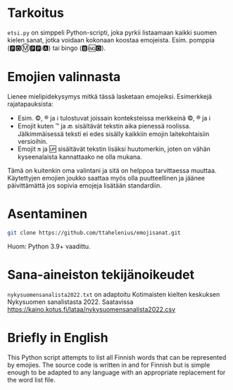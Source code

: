 # **Tarkoitus**

```etsi.py``` on simppeli Python-scripti, joka pyrkii listaamaan kaikki suomen kielen sanat, jotka voidaan kokonaan koostaa emojeista. Esim. pomppia (🅿️🅾️Ⓜ️🅿️🅿️ℹ️🅰️) tai bingo (🅱️ℹ️🆖🅾️).

# **Emojien valinnasta**

Lienee mielipidekysymys mitkä tässä lasketaan emojeiksi. Esimerkkejä rajatapauksista:
* Esim. ©️, ®️ ja ℹ️ tulostuvat joissain konteksteissa merkkeinä ©, ® ja ℹ
* Emojit kuten ™️ ja 🔙 sisältävät tekstin aika pienessä roolissa. Jälkimmäisessä teksti ei edes sisälly kaikkiin emojin laitekohtaisiin versioihin.
* Emojit 🔛 ja 🆙 sisältävät tekstin lisäksi huutomerkin, joten on vähän kyseenalaista kannattaako ne olla mukana.

Tämä on kuitenkin oma valintani ja sitä on helppoa tarvittaessa muuttaa. Käytettyjen emojien joukko saattaa myös olla puutteellinen ja jäänee päivittämättä jos sopivia emojeja lisätään standardiin.

# **Asentaminen**

```bash
git clone https://github.com/ttahelenius/emojisanat.git
```

Huom: Python 3.9+ vaadittu.

# **Sana-aineiston tekijänoikeudet**

```nykysuomensanalista2022.txt``` on adaptoitu Kotimaisten kielten keskuksen Nykysuomen sanalistasta 2022. Saatavissa https://kaino.kotus.fi/lataa/nykysuomensanalista2022.csv

# **Briefly in English**

This Python script attempts to list all Finnish words that can be represented by emojies. The source code is written in and for Finnish but is simple enough to be adapted to any language with an appropriate replacement for the word list file.
